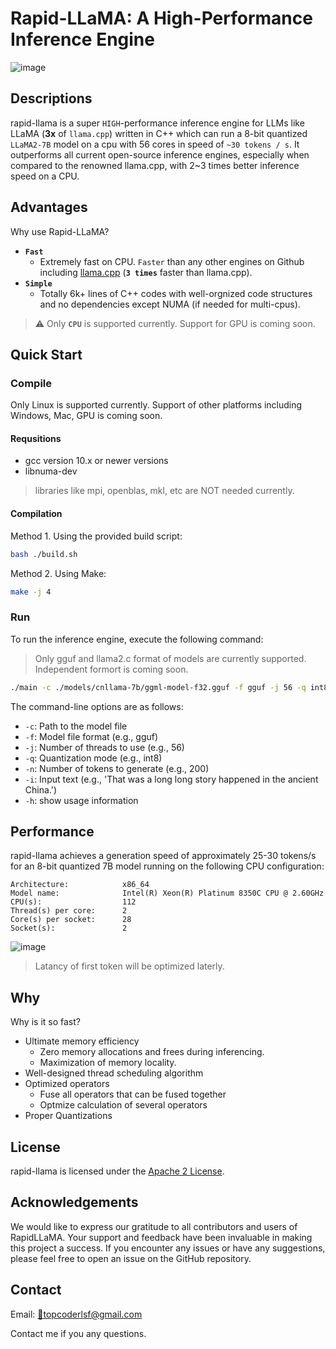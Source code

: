 # Rapid-LLaMA: A High-Performance Inference Engine

![image](https://github.com/CoderLSF/rapid-llama/assets/65639063/fc0e63df-b16f-4f6c-a0c6-9d9a018ad39c)


## Descriptions
rapid-llama is a super `HIGH`-performance inference engine for LLMs like LLaMA (**3x** of `llama.cpp`) written in C++ which can run a 8-bit quantized `LLaMA2-7B` model on a cpu with 56 cores in speed of `~30 tokens / s`. It outperforms all current open-source inference engines, especially when compared to the renowned llama.cpp, with 2~3 times better inference speed on a CPU.

## **Advantages**
Why use Rapid-LLaMA?
- **`Fast`**
   - Extremely fast on CPU. `Faster` than any other engines on Github including [llama.cpp](https://github.com/ggerganov/llama.cpp) (**`3 times`** faster than llama.cpp).
- **`Simple`**
   - Totally 6k+ lines of C++ codes with well-orgnized code structures and no dependencies except NUMA (if needed for multi-cpus).

> ⚠️ Only **`CPU`** is supported currently. Support for GPU is coming soon.

## Quick Start

### Compile

Only Linux is supported currently. Support of other platforms including Windows, Mac, GPU is coming soon.

#### Requsitions
- gcc version 10.x or newer versions
- libnuma-dev

> libraries like mpi, openblas, mkl, etc are NOT needed currently.

#### Compilation
Method 1. Using the provided build script:
```bash
bash ./build.sh
```

Method 2. Using Make:
```bash
make -j 4
```
### Run
To run the inference engine, execute the following command:
> Only gguf and llama2.c format of models are currently supported. Independent formort is coming soon.
```bash
./main -c ./models/cnllama-7b/ggml-model-f32.gguf -f gguf -j 56 -q int8 -n 200 -i 'That was a long long story happened in the ancient China.'
```

The command-line options are as follows:

- `-c`: Path to the model file
- `-f`: Model file format (e.g., gguf)
- `-j`: Number of threads to use (e.g., 56)
- `-q`: Quantization mode (e.g., int8)
- `-n`: Number of tokens to generate (e.g., 200)
- `-i`: Input text (e.g., 'That was a long long story happened in the ancient China.')
- `-h`: show usage information

## Performance

rapid-llama achieves a generation speed of approximately 25-30 tokens/s for an 8-bit quantized 7B model running on the following CPU configuration:

```text
Architecture:            x86_64
Model name:              Intel(R) Xeon(R) Platinum 8350C CPU @ 2.60GHz
CPU(s):                  112
Thread(s) per core:      2
Core(s) per socket:      28
Socket(s):               2
```
![image](https://github.com/CoderLSF/RapidLLaMA/assets/65639063/d4477fcb-96fb-4b0a-a1fd-30ca583d0aa2)
> Latancy of first token will be optimized laterly.

## Why
Why is it so fast?
- Ultimate memory efficiency
   - Zero memory allocations and frees during inferencing.
   - Maximization of memory locality.
- Well-designed thread scheduling algorithm
- Optimized operators
   - Fuse all operators that can be fused together
   - Optmize calculation of several operators
- Proper Quantizations

## License

rapid-llama is licensed under the [Apache 2 License](LICENSE).

## Acknowledgements

We would like to express our gratitude to all contributors and users of RapidLLaMA. Your support and feedback have been invaluable in making this project a success. If you encounter any issues or have any suggestions, please feel free to open an issue on the GitHub repository.

## Contact
Email: [📩topcoderlsf@gmail.com](topcoderlsf@gmail.com)

Contact me if you any questions.

